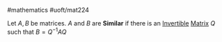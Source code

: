 #mathematics 
#uoft/mat224 


Let $A, B$ be matrices. $A$ and $B$ are **Similar** if there is an [Invertible](Invertible.md) [Matrix](Matrix.md) $Q$ such that
	$B=Q^{-1}AQ$